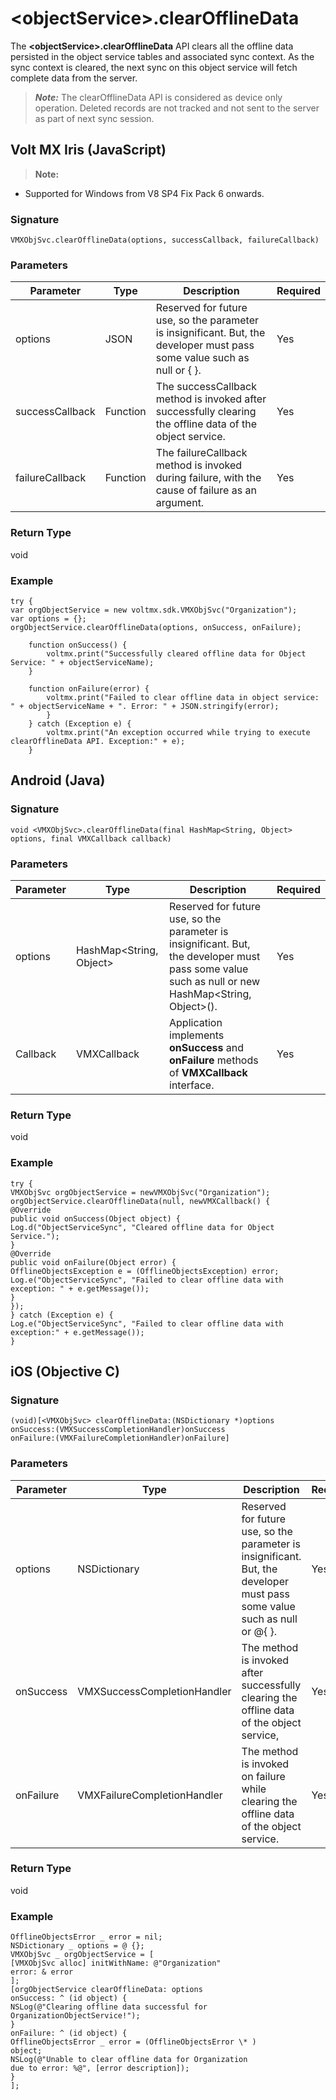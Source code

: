 
# \<objectService\>.clearOfflineData

The **\<objectService\>.clearOfflineData** API clears all the offline data persisted in the object service tables and associated sync context. As the sync context is cleared, the next sync on this object service will fetch complete data from the server.

> **_Note:_** The clearOfflineData API is considered as device only operation. Deleted records are not tracked and not sent to the server as part of next sync session.

## Volt MX Iris (JavaScript)

> **Note:**

- Supported for Windows from V8 SP4 Fix Pack 6 onwards.

### Signature

```
VMXObjSvc.clearOfflineData(options, successCallback, failureCallback)
```

### Parameters

| Parameter       | Type     | Description                                                                                                              | Required |
| --------------- | -------- | ------------------------------------------------------------------------------------------------------------------------ | -------- |
| options         | JSON     | Reserved for future use, so the parameter is insignificant. But, the developer must pass some value such as null or { }. | Yes      |
| successCallback | Function | The successCallback method is invoked after successfully clearing the offline data of the object service.                | Yes      |
| failureCallback | Function | The failureCallback method is invoked during failure, with the cause of failure as an argument.                          | Yes      |

### Return Type

void

### Example

```
try {
var orgObjectService = new voltmx.sdk.VMXObjSvc("Organization");
var options = {};
orgObjectService.clearOfflineData(options, onSuccess, onFailure);

    function onSuccess() {
        voltmx.print("Successfully cleared offline data for Object Service: " + objectServiceName);
    }

    function onFailure(error) {
        voltmx.print("Failed to clear offline data in object service: " + objectServiceName + ". Error: " + JSON.stringify(error);
        }
    } catch (Exception e) {
        voltmx.print("An exception occurred while trying to execute clearOfflineData API. Exception:" + e);
    }

```

## Android (Java)

### Signature

```
void <VMXObjSvc>.clearOfflineData(final HashMap<String, Object> options, final VMXCallback callback)
```

### Parameters

| Parameter | Type                    | Description                                                                                                                                        | Required |
| --------- | ----------------------- | -------------------------------------------------------------------------------------------------------------------------------------------------- | -------- |
| options   | HashMap<String, Object> | Reserved for future use, so the parameter is insignificant. But, the developer must pass some value such as null or new HashMap<String, Object>(). | Yes      |
| Callback  | VMXCallback             | Application implements **onSuccess** and **onFailure** methods of **VMXCallback** interface.                                                       | Yes      |

### Return Type

void

### Example

```
try {
VMXObjSvc orgObjectService = newVMXObjSvc("Organization");
orgObjectService.clearOfflineData(null, newVMXCallback() {
@Override
public void onSuccess(Object object) {
Log.d("ObjectServiceSync", "Cleared offline data for Object
Service.");
}
@Override
public void onFailure(Object error) {
OfflineObjectsException e = (OfflineObjectsException) error;
Log.e("ObjectServiceSync", "Failed to clear offline data with
exception: " + e.getMessage());
}
});
} catch (Exception e) {
Log.e("ObjectServiceSync", "Failed to clear offline data with exception:" + e.getMessage());
}
```

## iOS (Objective C)

### Signature

```
(void)[<VMXObjSvc> clearOfflineData:(NSDictionary *)options
onSuccess:(VMXSuccessCompletionHandler)onSuccess
onFailure:(VMXFailureCompletionHandler)onFailure]

```

### Parameters

| Parameter | Type                        | Description                                                                                                               | Required |
| --------- | --------------------------- | ------------------------------------------------------------------------------------------------------------------------- | -------- |
| options   | NSDictionary                | Reserved for future use, so the parameter is insignificant. But, the developer must pass some value such as null or @{ }. | Yes      |
| onSuccess | VMXSuccessCompletionHandler | The method is invoked after successfully clearing the offline data of the object service,                                 | Yes      |
| onFailure | VMXFailureCompletionHandler | The method is invoked on failure while clearing the offline data of the object service.                                   | Yes      |

### Return Type

void

### Example

```
OfflineObjectsError _ error = nil;
NSDictionary _ options = @ {};
VMXObjSvc _ orgObjectService = [
[VMXObjSvc alloc] initWithName: @"Organization"
error: & error
];
[orgObjectService clearOfflineData: options
onSuccess: ^ (id object) {
NSLog(@"Clearing offline data successful for OrganizationObjectService!");
}
onFailure: ^ (id object) {
OfflineObjectsError _ error = (OfflineObjectsError \* )
object;
NSLog(@"Unable to clear offline data for Organization
due to error: %@", [error description]);
}
];
```
